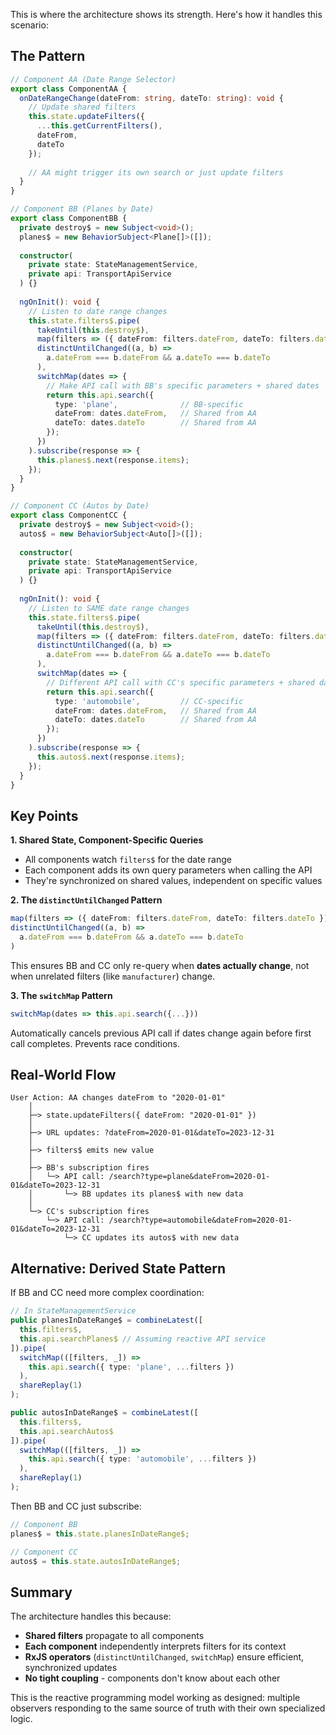 This is where the architecture shows its strength. Here's how it handles this scenario:

## The Pattern

```typescript
// Component AA (Date Range Selector)
export class ComponentAA {
  onDateRangeChange(dateFrom: string, dateTo: string): void {
    // Update shared filters
    this.state.updateFilters({
      ...this.getCurrentFilters(),
      dateFrom,
      dateTo
    });
    
    // AA might trigger its own search or just update filters
  }
}

// Component BB (Planes by Date)
export class ComponentBB {
  private destroy$ = new Subject<void>();
  planes$ = new BehaviorSubject<Plane[]>([]);
  
  constructor(
    private state: StateManagementService,
    private api: TransportApiService
  ) {}
  
  ngOnInit(): void {
    // Listen to date range changes
    this.state.filters$.pipe(
      takeUntil(this.destroy$),
      map(filters => ({ dateFrom: filters.dateFrom, dateTo: filters.dateTo })),
      distinctUntilChanged((a, b) => 
        a.dateFrom === b.dateFrom && a.dateTo === b.dateTo
      ),
      switchMap(dates => {
        // Make API call with BB's specific parameters + shared dates
        return this.api.search({
          type: 'plane',              // BB-specific
          dateFrom: dates.dateFrom,   // Shared from AA
          dateTo: dates.dateTo        // Shared from AA
        });
      })
    ).subscribe(response => {
      this.planes$.next(response.items);
    });
  }
}

// Component CC (Autos by Date)
export class ComponentCC {
  private destroy$ = new Subject<void>();
  autos$ = new BehaviorSubject<Auto[]>([]);
  
  constructor(
    private state: StateManagementService,
    private api: TransportApiService
  ) {}
  
  ngOnInit(): void {
    // Listen to SAME date range changes
    this.state.filters$.pipe(
      takeUntil(this.destroy$),
      map(filters => ({ dateFrom: filters.dateFrom, dateTo: filters.dateTo })),
      distinctUntilChanged((a, b) => 
        a.dateFrom === b.dateFrom && a.dateTo === b.dateTo
      ),
      switchMap(dates => {
        // Different API call with CC's specific parameters + shared dates
        return this.api.search({
          type: 'automobile',         // CC-specific
          dateFrom: dates.dateFrom,   // Shared from AA
          dateTo: dates.dateTo        // Shared from AA
        });
      })
    ).subscribe(response => {
      this.autos$.next(response.items);
    });
  }
}
```

## Key Points

**1. Shared State, Component-Specific Queries**
- All components watch `filters$` for the date range
- Each component adds its own query parameters when calling the API
- They're synchronized on shared values, independent on specific values

**2. The `distinctUntilChanged` Pattern**
```typescript
map(filters => ({ dateFrom: filters.dateFrom, dateTo: filters.dateTo })),
distinctUntilChanged((a, b) => 
  a.dateFrom === b.dateFrom && a.dateTo === b.dateTo
)
```
This ensures BB and CC only re-query when **dates actually change**, not when unrelated filters (like `manufacturer`) change.

**3. The `switchMap` Pattern**
```typescript
switchMap(dates => this.api.search({...}))
```
Automatically cancels previous API call if dates change again before first call completes. Prevents race conditions.

## Real-World Flow

```
User Action: AA changes dateFrom to "2020-01-01"
    │
    ├─> state.updateFilters({ dateFrom: "2020-01-01" })
    │
    ├─> URL updates: ?dateFrom=2020-01-01&dateTo=2023-12-31
    │
    ├─> filters$ emits new value
    │
    ├─> BB's subscription fires
    │   └─> API call: /search?type=plane&dateFrom=2020-01-01&dateTo=2023-12-31
    │       └─> BB updates its planes$ with new data
    │
    └─> CC's subscription fires
        └─> API call: /search?type=automobile&dateFrom=2020-01-01&dateTo=2023-12-31
            └─> CC updates its autos$ with new data
```

## Alternative: Derived State Pattern

If BB and CC need more complex coordination:

```typescript
// In StateManagementService
public planesInDateRange$ = combineLatest([
  this.filters$,
  this.api.searchPlanes$ // Assuming reactive API service
]).pipe(
  switchMap(([filters, _]) => 
    this.api.search({ type: 'plane', ...filters })
  ),
  shareReplay(1)
);

public autosInDateRange$ = combineLatest([
  this.filters$,
  this.api.searchAutos$
]).pipe(
  switchMap(([filters, _]) => 
    this.api.search({ type: 'automobile', ...filters })
  ),
  shareReplay(1)
);
```

Then BB and CC just subscribe:
```typescript
// Component BB
planes$ = this.state.planesInDateRange$;

// Component CC  
autos$ = this.state.autosInDateRange$;
```

## Summary

The architecture handles this because:
- **Shared filters** propagate to all components
- **Each component** independently interprets filters for its context
- **RxJS operators** (`distinctUntilChanged`, `switchMap`) ensure efficient, synchronized updates
- **No tight coupling** - components don't know about each other

This is the reactive programming model working as designed: multiple observers responding to the same source of truth with their own specialized logic.
